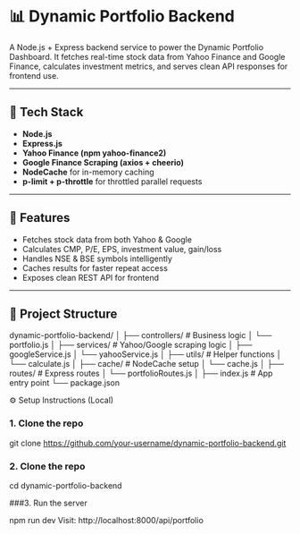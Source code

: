 # 📊 Dynamic Portfolio Backend

A Node.js + Express backend service to power the Dynamic Portfolio Dashboard. It fetches real-time stock data from Yahoo Finance and Google Finance, calculates investment metrics, and serves clean API responses for frontend use.

---

## 🔧 Tech Stack

- **Node.js**
- **Express.js**
- **Yahoo Finance (npm yahoo-finance2)**
- **Google Finance Scraping (axios + cheerio)**
- **NodeCache** for in-memory caching
- **p-limit + p-throttle** for throttled parallel requests

---

## 🚀 Features

- Fetches stock data from both Yahoo & Google
- Calculates CMP, P/E, EPS, investment value, gain/loss
- Handles NSE & BSE symbols intelligently
- Caches results for faster repeat access
- Exposes clean REST API for frontend

---

## 📁 Project Structure
dynamic-portfolio-backend/
│
├── controllers/ # Business logic
│ └── portfolio.js
│
├── services/ # Yahoo/Google scraping logic
│ ├── googleService.js
│ └── yahooService.js
│
├── utils/ # Helper functions
│ └── calculate.js
│
├── cache/ # NodeCache setup
│ └── cache.js
│
├── routes/ # Express routes
│ └── portfolioRoutes.js
│
├── index.js # App entry point
└── package.json

 ⚙️ Setup Instructions (Local)

### 1. Clone the repo


git clone https://github.com/your-username/dynamic-portfolio-backend.git

### 2. Clone the repo
cd dynamic-portfolio-backend

###3. Run the server

npm run dev
Visit: http://localhost:8000/api/portfolio

